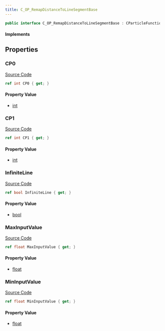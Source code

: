 ```yaml
---
title: C_OP_RemapDistanceToLineSegmentBase
---
```


```csharp
public interface C_OP_RemapDistanceToLineSegmentBase : CParticleFunctionOperator, CParticleFunction, ISchemaClass<CParticleFunction>, ISchemaClass<CParticleFunctionOperator>, ISchemaClass<C_OP_RemapDistanceToLineSegmentBase>, ISchemaField, ISchemaClass, INativeHandle
```

#### Implements

## Properties

### CP0

[Source Code](https://github.com/swiftly-solution/swiftlys2/blob/main/managed/src/SwiftlyS2.Generated/Schemas/Interfaces/C_OP_RemapDistanceToLineSegmentBase.cs#L17)

```csharp
ref int CP0 { get; }
```

#### Property Value

- [int](https://learn.microsoft.com/dotnet/api/system.int32)

### CP1

[Source Code](https://github.com/swiftly-solution/swiftlys2/blob/main/managed/src/SwiftlyS2.Generated/Schemas/Interfaces/C_OP_RemapDistanceToLineSegmentBase.cs#L19)

```csharp
ref int CP1 { get; }
```

#### Property Value

- [int](https://learn.microsoft.com/dotnet/api/system.int32)

### InfiniteLine

[Source Code](https://github.com/swiftly-solution/swiftlys2/blob/main/managed/src/SwiftlyS2.Generated/Schemas/Interfaces/C_OP_RemapDistanceToLineSegmentBase.cs#L25)

```csharp
ref bool InfiniteLine { get; }
```

#### Property Value

- [bool](https://learn.microsoft.com/dotnet/api/system.boolean)

### MaxInputValue

[Source Code](https://github.com/swiftly-solution/swiftlys2/blob/main/managed/src/SwiftlyS2.Generated/Schemas/Interfaces/C_OP_RemapDistanceToLineSegmentBase.cs#L23)

```csharp
ref float MaxInputValue { get; }
```

#### Property Value

- [float](https://learn.microsoft.com/dotnet/api/system.single)

### MinInputValue

[Source Code](https://github.com/swiftly-solution/swiftlys2/blob/main/managed/src/SwiftlyS2.Generated/Schemas/Interfaces/C_OP_RemapDistanceToLineSegmentBase.cs#L21)

```csharp
ref float MinInputValue { get; }
```

#### Property Value

- [float](https://learn.microsoft.com/dotnet/api/system.single)

